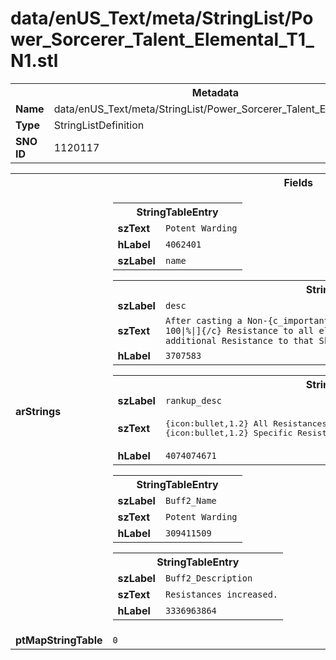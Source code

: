 <h1>data/enUS_Text/meta/StringList/Power_Sorcerer_Talent_Elemental_T1_N1.stl</h1><table><tr><th colspan="100%">Metadata</th></tr><tr><td><b>Name</b></td><td>data/enUS_Text/meta/StringList/Power_Sorcerer_Talent_Elemental_T1_N1.stl</td></tr><tr><td><b>Type</b></td><td>StringListDefinition</td></tr><tr><td><b>SNO ID</b></td><td>1120117</td></tr></table>

<table><tr><th colspan="100%">Fields</th></tr><tr><td><b>arStrings</b></td><td><table><tr><th colspan="100%">StringTableEntry</th></tr><tr><td><b>szText</b></td><td><code>Potent Warding</code></td></tr><tr><td><b>hLabel</b></td><td><code>4062401</code></td></tr><tr><td><b>szLabel</b></td><td><code>name</code></td></tr></table>


<table><tr><th colspan="100%">StringTableEntry</th></tr><tr><td><b>szLabel</b></td><td><code>desc</code></td></tr><tr><td><b>szText</b></td><td><code>After casting a Non-{c_important}Basic{/c} Skill, you gain {c_number}[{SF_0} * 100|%|]{/c} Resistance to all elements and {c_number}[{SF_1} * 100|%|]{/c} additional Resistance to that Skill's element for {c_number}{SF_2}{/c} seconds.</code></td></tr><tr><td><b>hLabel</b></td><td><code>3707583</code></td></tr></table>


<table><tr><th colspan="100%">StringTableEntry</th></tr><tr><td><b>szLabel</b></td><td><code>rankup_desc</code></td></tr><tr><td><b>szText</b></td><td><pre>
{icon:bullet,1.2} All Resistances {icon:arrow,1.2} {c_number}[{SF_0} * 100]%{/c}
{icon:bullet,1.2} Specific Resistance {icon:arrow,1.2} {c_number}[{SF_1} * 100]%{/c}</pre></td></tr><tr><td><b>hLabel</b></td><td><code>4074074671</code></td></tr></table>


<table><tr><th colspan="100%">StringTableEntry</th></tr><tr><td><b>szLabel</b></td><td><code>Buff2_Name</code></td></tr><tr><td><b>szText</b></td><td><code>Potent Warding</code></td></tr><tr><td><b>hLabel</b></td><td><code>309411509</code></td></tr></table>


<table><tr><th colspan="100%">StringTableEntry</th></tr><tr><td><b>szLabel</b></td><td><code>Buff2_Description</code></td></tr><tr><td><b>szText</b></td><td><code>Resistances increased.</code></td></tr><tr><td><b>hLabel</b></td><td><code>3336963864</code></td></tr></table>


</td></tr><tr><td><b>ptMapStringTable</b></td><td><code>0</code></td></tr></table>

